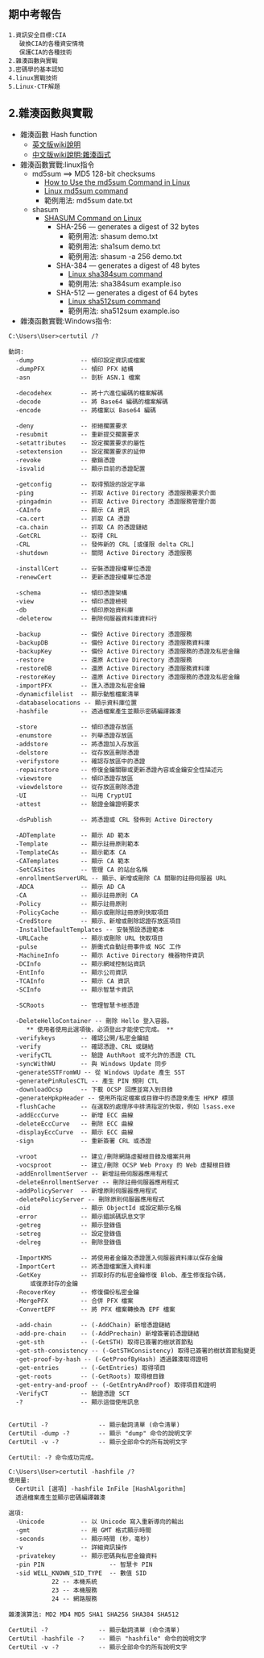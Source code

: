 ## 期中考報告
```
1.資訊安全目標:CIA
   破換CIA的各種資安情境
   保護CIA的各種技術
2.雜湊函數與實戰
3.密碼學的基本認知
4.linux實戰技術
5.Linux-CTF解題
```

## 2.雜湊函數與實戰
- 雜湊函數 Hash function
  - [英文版wiki說明](https://en.wikipedia.org/wiki/Hash_function)
  - [中文版wiki說明:雜湊函式](https://zh.wikipedia.org/wiki/%E6%95%A3%E5%88%97%E5%87%BD%E6%95%B8)
- 雜湊函數實戰:linux指令
  - md5sum  ==> MD5 128-bit checksums
    - [How to Use the md5sum Command in Linux](https://phoenixnap.com/kb/md5sum-linux) 
    - [Linux md5sum command](https://www.computerhope.com/unix/md5sum.htm)
    - 範例用法:  md5sum date.txt
  - shasum 
    - [SHASUM Command on Linux](https://linuxhint.com/shasum-linux/)  
      - SHA-256 — generates a digest of 32 bytes
        - 範例用法: shasum demo.txt
        - 範例用法: sha1sum demo.txt 
        - 範例用法: shasum -a 256 demo.txt
      - SHA-384 — generates a digest of 48 bytes
        - [Linux sha384sum command](https://www.computerhope.com/unix/sha384sum.htm) 
        - 範例用法: sha384sum example.iso
      - SHA-512 — generates a digest of 64 bytes
        - [Linux sha512sum command](https://www.computerhope.com/unix/sha512sum.htm)
        - 範例用法: sha512sum example.iso 
- 雜湊函數實戰:Windows指令:

```
C:\Users\User>certutil /?

動詞:
  -dump             -- 傾印設定資訊或檔案
  -dumpPFX          -- 傾印 PFX 結構
  -asn              -- 剖析 ASN.1 檔案

  -decodehex        -- 將十六進位編碼的檔案解碼
  -decode           -- 將 Base64 編碼的檔案解碼
  -encode           -- 將檔案以 Base64 編碼

  -deny             -- 拒絕擱置要求
  -resubmit         -- 重新提交擱置要求
  -setattributes    -- 設定擱置要求的屬性
  -setextension     -- 設定擱置要求的延伸
  -revoke           -- 撤銷憑證
  -isvalid          -- 顯示目前的憑證配置

  -getconfig        -- 取得預設的設定字串
  -ping             -- 抓取 Active Directory 憑證服務要求介面
  -pingadmin        -- 抓取 Active Directory 憑證服務管理介面
  -CAInfo           -- 顯示 CA 資訊
  -ca.cert          -- 抓取 CA 憑證
  -ca.chain         -- 抓取 CA 的憑證鏈結
  -GetCRL           -- 取得 CRL
  -CRL              -- 發佈新的 CRL [或僅限 delta CRL]
  -shutdown         -- 關閉 Active Directory 憑證服務

  -installCert      -- 安裝憑證授權單位憑證
  -renewCert        -- 更新憑證授權單位憑證

  -schema           -- 傾印憑證架構
  -view             -- 傾印憑證檢視
  -db               -- 傾印原始資料庫
  -deleterow        -- 刪除伺服器資料庫資料行

  -backup           -- 備份 Active Directory 憑證服務
  -backupDB         -- 備份 Active Directory 憑證服務資料庫
  -backupKey        -- 備份 Active Directory 憑證服務的憑證及私密金鑰
  -restore          -- 還原 Active Directory 憑證服務
  -restoreDB        -- 還原 Active Directory 憑證服務資料庫
  -restoreKey       -- 還原 Active Directory 憑證服務的憑證及私密金鑰
  -importPFX        -- 匯入憑證及私密金鑰
  -dynamicfilelist  -- 顯示動態檔案清單
  -databaselocations -- 顯示資料庫位置
  -hashfile         -- 透過檔案產生並顯示密碼編譯雜湊

  -store            -- 傾印憑證存放區
  -enumstore        -- 列舉憑證存放區
  -addstore         -- 將憑證加入存放區
  -delstore         -- 從存放區刪除憑證
  -verifystore      -- 確認存放區中的憑證
  -repairstore      -- 修復金鑰關聯或更新憑證內容或金鑰安全性描述元
  -viewstore        -- 傾印憑證存放區
  -viewdelstore     -- 從存放區刪除憑證
  -UI               -- 叫用 CryptUI
  -attest           -- 驗證金鑰證明要求

  -dsPublish        -- 將憑證或 CRL 發佈到 Active Directory

  -ADTemplate       -- 顯示 AD 範本
  -Template         -- 顯示註冊原則範本
  -TemplateCAs      -- 顯示範本 CA
  -CATemplates      -- 顯示 CA 範本
  -SetCASites       -- 管理 CA 的站台名稱
  -enrollmentServerURL -- 顯示、新增或刪除 CA 關聯的註冊伺服器 URL
  -ADCA             -- 顯示 AD CA
  -CA               -- 顯示註冊原則 CA
  -Policy           -- 顯示註冊原則
  -PolicyCache      -- 顯示或刪除註冊原則快取項目
  -CredStore        -- 顯示、新增或刪除認證存放區項目
  -InstallDefaultTemplates -- 安裝預設憑證範本
  -URLCache         -- 顯示或刪除 URL 快取項目
  -pulse            -- 脈衝式自動註冊事件或 NGC 工作
  -MachineInfo      -- 顯示 Active Directory 機器物件資訊
  -DCInfo           -- 顯示網域控制站資訊
  -EntInfo          -- 顯示公司資訊
  -TCAInfo          -- 顯示 CA 資訊
  -SCInfo           -- 顯示智慧卡資訊

  -SCRoots          -- 管理智慧卡根憑證

  -DeleteHelloContainer -- 刪除 Hello 登入容器。
     ** 使用者使用此選項後，必須登出才能使它完成。 **
  -verifykeys       -- 確認公開/私密金鑰組
  -verify           -- 確認憑證、CRL 或鏈結
  -verifyCTL        -- 驗證 AuthRoot 或不允許的憑證 CTL
  -syncWithWU       -- 與 Windows Update 同步
  -generateSSTFromWU -- 從 Windows Update 產生 SST
  -generatePinRulesCTL -- 產生 PIN 規則 CTL
  -downloadOcsp     -- 下載 OCSP 回應並寫入到目錄
  -generateHpkpHeader -- 使用所指定檔案或目錄中的憑證來產生 HPKP 標頭
  -flushCache       -- 在選取的處理序中排清指定的快取，例如 lsass.exe
  -addEccCurve      -- 新增 ECC 曲線
  -deleteEccCurve   -- 刪除 ECC 曲線
  -displayEccCurve  -- 顯示 ECC 曲線
  -sign             -- 重新簽署 CRL 或憑證

  -vroot            -- 建立/刪除網路虛擬根目錄及檔案共用
  -vocsproot        -- 建立/刪除 OCSP Web Proxy 的 Web 虛擬根目錄
  -addEnrollmentServer -- 新增註冊伺服器應用程式
  -deleteEnrollmentServer -- 刪除註冊伺服器應用程式
  -addPolicyServer  -- 新增原則伺服器應用程式
  -deletePolicyServer -- 刪除原則伺服器應用程式
  -oid              -- 顯示 ObjectId 或設定顯示名稱
  -error            -- 顯示錯誤碼訊息文字
  -getreg           -- 顯示登錄值
  -setreg           -- 設定登錄值
  -delreg           -- 刪除登錄值

  -ImportKMS        -- 將使用者金鑰及憑證匯入伺服器資料庫以保存金鑰
  -ImportCert       -- 將憑證檔案匯入資料庫
  -GetKey           -- 抓取封存的私密金鑰修復 Blob、產生修復指令碼，
      或復原封存的金鑰
  -RecoverKey       -- 修復備份私密金鑰
  -MergePFX         -- 合併 PFX 檔案
  -ConvertEPF       -- 將 PFX 檔案轉換為 EPF 檔案

  -add-chain        -- (-AddChain) 新增憑證鏈結
  -add-pre-chain    -- (-AddPrechain) 新增簽署前憑證鏈結
  -get-sth          -- (-GetSTH) 取得已簽署的樹狀首節點
  -get-sth-consistency -- (-GetSTHConsistency) 取得已簽署的樹狀首節點變更
  -get-proof-by-hash -- (-GetProofByHash) 透過雜湊取得證明
  -get-entries      -- (-GetEntries) 取得項目
  -get-roots        -- (-GetRoots) 取得根目錄
  -get-entry-and-proof -- (-GetEntryAndProof) 取得項目和證明
  -VerifyCT         -- 驗證憑證 SCT
  -?                -- 顯示這個使用訊息


CertUtil -?              -- 顯示動詞清單 (命令清單)
CertUtil -dump -?        -- 顯示 "dump" 命令的說明文字
CertUtil -v -?           -- 顯示全部命令的所有說明文字

CertUtil: -? 命令成功完成。
```

```
C:\Users\User>certutil -hashfile /?
使用量:
  CertUtil [選項] -hashfile InFile [HashAlgorithm]
  透過檔案產生並顯示密碼編譯雜湊

選項:
  -Unicode          -- 以 Unicode 寫入重新導向的輸出
  -gmt              -- 用 GMT 格式顯示時間
  -seconds          -- 顯示時間 (秒，毫秒)
  -v                -- 詳細資訊操作
  -privatekey       -- 顯示密碼與私密金鑰資料
  -pin PIN                  -- 智慧卡 PIN
  -sid WELL_KNOWN_SID_TYPE  -- 數值 SID
            22 -- 本機系統
            23 -- 本機服務
            24 -- 網路服務

雜湊演算法: MD2 MD4 MD5 SHA1 SHA256 SHA384 SHA512

CertUtil -?              -- 顯示動詞清單 (命令清單)
CertUtil -hashfile -?    -- 顯示 "hashfile" 命令的說明文字
CertUtil -v -?           -- 顯示全部命令的所有說明文字
```
